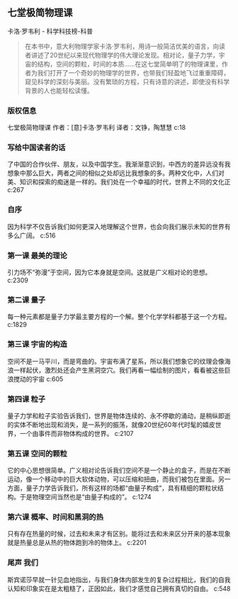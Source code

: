 ## 七堂极简物理课

卡洛·罗韦利  -  科学科技榜-科普

> 在本书中，意大利物理学家卡洛·罗韦利，用诗一般简洁优美的语言，向读者讲述了20世纪以来现代物理学的伟大理论发现。相对论，量子力学，宇宙的结构，空间的颗粒，时间的本质……在这七堂简单明了的物理课里，作者为我们打开了一个奇妙的物理学的世界，也带我们轻盈地飞过重重障碍，窥见科学的深刻与美丽。没有繁琐的方程，只有诗意的讲述，即使没有科学背景的人也能轻松读懂。

### 版权信息

七堂极简物理课
作者：[意]卡洛·罗韦利
译者：文铮，陶慧慧 c:18

### 写给中国读者的话

了中国的合作伙伴、朋友，以及中国学生。我渐渐意识到，中西方的差异远没有我想象中那么巨大，两者之间的相似之处却远比我想象的多。两种文化中，人们对美、知识和探索的痴迷是一样的。我们处在一个幸福的时代，世界上不同的文化正 c:267

### 自序

因为科学不仅告诉我们如何更深入地理解这个世界，也会向我们展示未知的世界有多么广阔。 c:516

### 第一课 最美的理论

引力场不“弥漫”于空间，因为它本身就是空间。这就是广义相对论的思想。 c:2309

### 第二课 量子

每一种元素都是量子力学最主要方程的一个解。整个化学学科都基于这一个方程。 c:1829

### 第三课 宇宙的构造

空间不是一马平川，而是弯曲的。宇宙布满了星系，所以我们想象它的纹理会像海浪一样起伏，激烈处还会产生黑洞空穴。我们再看一幅绘制的图片，看看被这些巨浪搅动的宇宙 c:605

### 第四课 粒子

量子力学和粒子实验告诉我们，世界是物体连续的、永不停歇的涌动，是稍纵即逝的实体不断地出现和消失，是一系列的振荡，就像20世纪60年代时髦的嬉皮世界，一个由事件而非物体构成的世界。 c:2107

### 第五课 空间的颗粒

它的中心思想很简单。广义相对论告诉我们空间不是一个静止的盒子，而是在不断运动，像一个移动中的巨大软体动物，可以压缩和扭曲，而我们被包在里面。另一方面，量子力学告诉我们，所有这样的场都“由量子构成”，具有精细的颗粒状结构。于是物理空间当然也是“由量子构成的”。 c:1274

### 第六课 概率、时间和黑洞的热

只有存在热量的时候，过去和未来才有区别。能将过去和未来区分开来的基本现象就是热量总是从热的物体跑到冷的物体上。 c:2201

### 尾声 我们

斯宾诺莎早就一针见血地指出，与我们身体内部发生的复杂过程相比，我们的自我认知和印象实在是太粗糙了，正因如此，我们才感觉自己拥有真切的自由。 c:548
